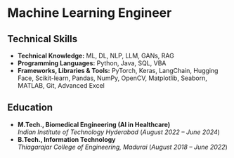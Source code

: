 <div align="left">

# Machine Learning Engineer

## Technical Skills
- **Technical Knowledge:** ML, DL, NLP, LLM, GANs, RAG  
- **Programming Languages:** Python, Java, SQL, VBA  
- **Frameworks, Libraries & Tools:** PyTorch, Keras, LangChain, Hugging Face, Scikit-learn, Pandas, NumPy, OpenCV, Matplotlib, Seaborn, MATLAB, Git, Advanced Excel

## Education
- **M.Tech., Biomedical Engineering (AI in Healthcare)**  
  *Indian Institute of Technology Hyderabad* (_August 2022 – June 2024_)  
- **B.Tech., Information Technology**  
  *Thiagarajar College of Engineering, Madurai* (_August 2018 – June 2022_)

</div>

